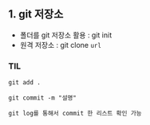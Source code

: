 ## 1. git 저장소

- 폴더를 git 저장소 활용 : git init
- 원격 저장소 : git clone `url`



### TIL

```git add .```

```git commit -m "설명"```

``` git log를 통해서 commit 한 리스트 확인 가능 ```




